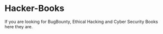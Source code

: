 # Hacker-Books
If you are looking for BugBounty, Ethical Hacking and Cyber Security Books here they are.
